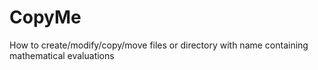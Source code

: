 # CopyMe
How to create/modify/copy/move files or directory with name containing mathematical evaluations
